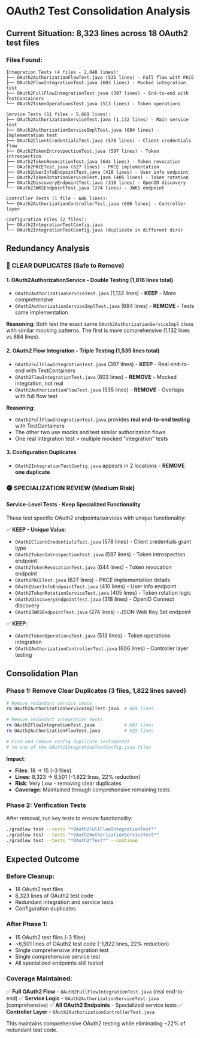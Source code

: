 # OAuth2 Test Consolidation Analysis

## Current Situation: **8,323 lines across 18 OAuth2 test files**

### Files Found:
```
Integration Tests (4 files - 2,048 lines):
├── OAuth2AuthorizationFlowTest.java (535 lines) - Full flow with PKCE
├── OAuth2FlowIntegrationTest.java (603 lines) - Mocked integration test  
├── OAuth2FullFlowIntegrationTest.java (397 lines) - End-to-end with TestContainers
└── OAuth2TokenOperationsTest.java (513 lines) - Token operations

Service Tests (11 files - 5,669 lines):
├── OAuth2AuthorizationServiceTest.java (1,132 lines) - Main service test
├── OAuth2AuthorizationServiceImplTest.java (684 lines) - Implementation test
├── OAuth2ClientCredentialsTest.java (578 lines) - Client credentials flow
├── OAuth2TokenIntrospectionTest.java (597 lines) - Token introspection
├── OAuth2TokenRevocationTest.java (644 lines) - Token revocation
├── OAuth2PKCETest.java (627 lines) - PKCE implementation
├── OAuth2UserInfoEndpointTest.java (410 lines) - User info endpoint
├── OAuth2TokenRotationServiceTest.java (405 lines) - Token rotation
├── OAuth2DiscoveryEndpointTest.java (318 lines) - OpenID discovery
└── OAuth2JWKSEndpointTest.java (274 lines) - JWKS endpoint

Controller Tests (1 file - 606 lines):
└── OAuth2AuthorizationControllerTest.java (606 lines) - Controller layer

Configuration Files (2 files):
├── OAuth2IntegrationTestConfig.java 
└── OAuth2IntegrationTestConfig.java (duplicate in different dirs)
```

## Redundancy Analysis

### 🔴 **CLEAR DUPLICATES (Safe to Remove)**

#### 1. **OAuth2AuthorizationService** - Double Testing (1,816 lines total)
- `OAuth2AuthorizationServiceTest.java` (1,132 lines) - **KEEP** - More comprehensive
- `OAuth2AuthorizationServiceImplTest.java` (684 lines) - **REMOVE** - Tests same implementation

**Reasoning**: Both test the exact same `OAuth2AuthorizationServiceImpl` class with similar mocking patterns. The first is more comprehensive (1,132 lines vs 684 lines).

#### 2. **OAuth2 Flow Integration** - Triple Testing (1,535 lines total)
- `OAuth2FullFlowIntegrationTest.java` (397 lines) - **KEEP** - Real end-to-end with TestContainers
- `OAuth2FlowIntegrationTest.java` (603 lines) - **REMOVE** - Mocked integration, not real
- `OAuth2AuthorizationFlowTest.java` (535 lines) - **REMOVE** - Overlaps with full flow test

**Reasoning**: 
- `OAuth2FullFlowIntegrationTest.java` provides **real end-to-end testing** with TestContainers
- The other two use mocks and test similar authorization flows
- One real integration test > multiple mocked "integration" tests

#### 3. **Configuration Duplicates**
- `OAuth2IntegrationTestConfig.java` appears in 2 locations - **REMOVE one duplicate**

### 🟡 **SPECIALIZATION REVIEW (Medium Risk)**

#### Service-Level Tests - Keep Specialized Functionality
These test specific OAuth2 endpoints/services with unique functionality:

✅ **KEEP - Unique Value**:
- `OAuth2ClientCredentialsTest.java` (578 lines) - Client credentials grant type
- `OAuth2TokenIntrospectionTest.java` (597 lines) - Token introspection endpoint  
- `OAuth2TokenRevocationTest.java` (644 lines) - Token revocation endpoint
- `OAuth2PKCETest.java` (627 lines) - PKCE implementation details
- `OAuth2UserInfoEndpointTest.java` (410 lines) - User info endpoint
- `OAuth2TokenRotationServiceTest.java` (405 lines) - Token rotation logic
- `OAuth2DiscoveryEndpointTest.java` (318 lines) - OpenID Connect discovery
- `OAuth2JWKSEndpointTest.java` (274 lines) - JSON Web Key Set endpoint

✅ **KEEP**:
- `OAuth2TokenOperationsTest.java` (513 lines) - Token operations integration
- `OAuth2AuthorizationControllerTest.java` (606 lines) - Controller layer testing

## Consolidation Plan

### **Phase 1: Remove Clear Duplicates (3 files, 1,822 lines saved)**

```bash
# Remove redundant service tests
rm OAuth2AuthorizationServiceImplTest.java  # 684 lines

# Remove redundant integration tests  
rm OAuth2FlowIntegrationTest.java           # 603 lines
rm OAuth2AuthorizationFlowTest.java         # 535 lines

# Find and remove config duplicate (estimated)
# rm one of the OAuth2IntegrationTestConfig.java files
```

**Impact**: 
- **Files**: 18 → 15 (-3 files)
- **Lines**: 8,323 → 6,501 (-1,822 lines, 22% reduction)
- **Risk**: Very Low - removing clear duplicates
- **Coverage**: Maintained through comprehensive remaining tests

### **Phase 2: Verification Tests**
After removal, run key tests to ensure functionality:
```bash
./gradlew test --tests "*OAuth2FullFlowIntegrationTest*"
./gradlew test --tests "*OAuth2AuthorizationServiceTest*" 
./gradlew test --tests "*OAuth2*Test*" --continue
```

## Expected Outcome

### **Before Cleanup:**
- 18 OAuth2 test files
- 8,323 lines of OAuth2 test code
- Redundant integration and service tests
- Configuration duplicates

### **After Phase 1:**
- 15 OAuth2 test files (-3 files)
- ~6,501 lines of OAuth2 test code (-1,822 lines, 22% reduction)
- Single comprehensive integration test
- Single comprehensive service test
- All specialized endpoints still tested

### **Coverage Maintained:**
✅ **Full OAuth2 Flow** - `OAuth2FullFlowIntegrationTest.java` (real end-to-end)
✅ **Service Logic** - `OAuth2AuthorizationServiceTest.java` (comprehensive)
✅ **All OAuth2 Endpoints** - Specialized service tests
✅ **Controller Layer** - `OAuth2AuthorizationControllerTest.java`

This maintains comprehensive OAuth2 testing while eliminating ~22% of redundant test code.